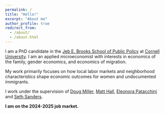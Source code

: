 ```yaml
---
permalink: /
title: "Hello!"
excerpt: "About me"
author_profile: true
redirect_from: 
  - /about/
  - /about.html
---
```


I am a PhD candidate in the [Jeb E. Brooks School of Public Policy](https://publicpolicy.cornell.edu) at [Cornell University](https://www.cornell.edu). I am an applied microeconomist with interests in economics of the family, gender economics, and economics of migration. 

My work primarily focuses on how local labor markets and neighborhood characteristics shape economic outcomes for women and undocumented immigrants. 

I work under the supervision of  [Doug Miller](https://publicpolicy.cornell.edu/people/douglas-miller/), [Matt Hall](https://publicpolicy.cornell.edu/people/matthew-hall/), [Eleonora Patacchini](https://www.epatacchini.com/)  and [Seth Sanders](https://publicpolicy.cornell.edu/people/seth-sanders/). 

**I am on the 2024-2025 job market.**


